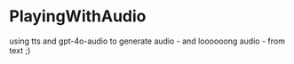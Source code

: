 # PlayingWithAudio
using tts and gpt-4o-audio to generate audio - and loooooong audio - from text ;)
